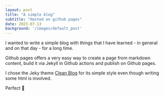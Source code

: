 ```yaml
---
layout: post
title: "A simple blog"
subtitle: "Hosted on github pages"
date: 2023-07-13
background: '/images/default_post'
---
```

I wanted to write a simple blog with things that I have learned - in general and on that day - for a long time. 

Github pages offers a very easy way to create a page from markdown content, build it via Jekyll in Github actions and publish on Github pages.

I chose the Jeky theme [Clean Blog](https://github.com/StartBootstrap/startbootstrap-clean-blog-jekyll) for its simple style even though writing some html is involved.

Perfect 🚀
